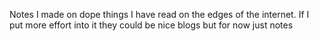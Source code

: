 Notes I made on dope things I have read on the edges of the internet. If I put more effort into it they could be nice blogs but for now just notes